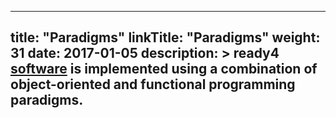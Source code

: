 
---
title: "Paradigms"
linkTitle: "Paradigms"
weight: 31
date: 2017-01-05
description: >
  ready4 [software](/docs/getting-started/software/) is implemented using a combination of object-oriented  and functional programming paradigms.
---


